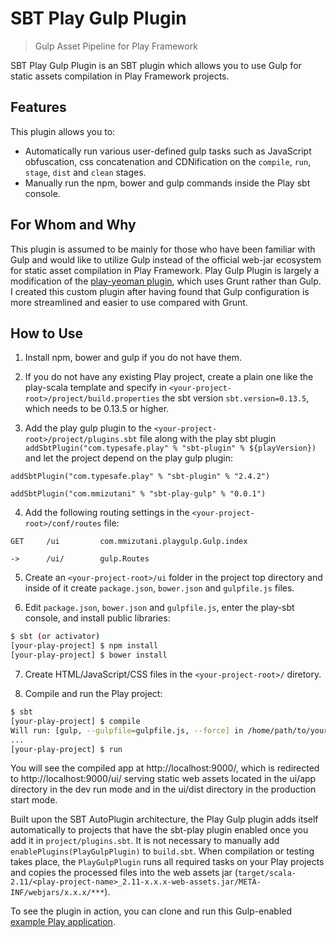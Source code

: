 # SBT Play Gulp Plugin
> Gulp Asset Pipeline for Play Framework

SBT Play Gulp Plugin is an SBT plugin which allows you to use Gulp for static assets compilation in Play Framework projects.

## Features

This plugin allows you to:
- Automatically run various user-defined gulp tasks such as JavaScript obfuscation, css concatenation and CDNification on the `compile`, `run`, `stage`, `dist` and `clean` stages.
- Manually run the npm, bower and gulp commands inside the Play sbt console.

## For Whom and Why

This plugin is assumed to be mainly for those who have been familiar with Gulp and would like to utilize Gulp instead of the official web-jar ecosystem for static asset compilation in Play Framework. Play Gulp Plugin is largely a modification of the [play-yeoman plugin](https://github.com/tuplejump/play-yeoman), which uses Grunt rather than Gulp. I created this custom plugin after having found that Gulp configuration is more streamlined and easier to use compared with Grunt.

## How to Use

1. Install npm, bower and gulp if you do not have them.

2. If you do not have any existing Play project, create a plain one like the play-scala template and specify in `<your-project-root>/project/build.properties` the sbt version `sbt.version=0.13.5`, which needs to be 0.13.5 or higher.

3. Add the play gulp plugin to the `<your-project-root>/project/plugins.sbt` file along with the play sbt plugin `addSbtPlugin("com.typesafe.play" % "sbt-plugin" % ${playVersion})` and let the project depend on the play gulp plugin:
  ```
  addSbtPlugin("com.typesafe.play" % "sbt-plugin" % "2.4.2")

  addSbtPlugin("com.mmizutani" % "sbt-play-gulp" % "0.0.1")
  ```

4. Add the following routing settings in the `<your-project-root>/conf/routes` file:
  ```
  GET     /ui         com.mmizutani.playgulp.Gulp.index

  ->      /ui/        gulp.Routes
  ```

5. Create an `<your-project-root>/ui` folder in the project top directory and inside of it create `package.json`, `bower.json` and `gulpfile.js` files.

6. Edit `package.json`, `bower.json` and `gulpfile.js`, enter the play-sbt console, and install public libraries:
  ```bash
  $ sbt (or activator)
  [your-play-project] $ npm install
  [your-play-project] $ bower install
  ```

7. Create HTML/JavaScript/CSS files in the `<your-project-root>/` diretory.

8. Compile and run the Play project:
  ```bash
  $ sbt
  [your-play-project] $ compile
  Will run: [gulp, --gulpfile=gulpfile.js, --force] in /home/path/to/your/play/project/ui
  ...
  [your-play-project] $ run
  ```
  You will see the compiled app at http://localhost:9000/, which is redirected to http://localhost:9000/ui/ serving static web assets located in the ui/app directory in the dev run mode and in the ui/dist directory in the production start mode.

Built upon the SBT AutoPlugin architecture, the Play Gulp plugin adds itself automatically to projects that have the sbt-play plugin enabled once you add it in `project/plugins.sbt`. It is not necessary to manually add `enablePlugins(PlayGulpPlugin)` to `build.sbt`. When compilation or testing takes place, the `PlayGulpPlugin` runs all required tasks on your Play projects and copies the processed files into the web assets jar (`target/scala-2.11/<play-project-name>_2.11-x.x.x-web-assets.jar/META-INF/webjars/x.x.x/***`).

To see the plugin in action, you can clone and run this Gulp-enabled [example Play application](https://github.com/mmizutani/sbt-play-gulp/tree/master/play-gulp-demo).
